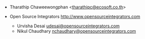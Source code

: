 - Tharathip Chaweewongphan \<<tharathipc@ecosoft.co.th>\>

* Open Source Integrators <http://www.opensourceintegrators.com>

  * Urvisha Desai <udesai@opensourceintegrators.com>
  * Nikul Chaudhary <nchaudhary@opensourceintegrators.com>
